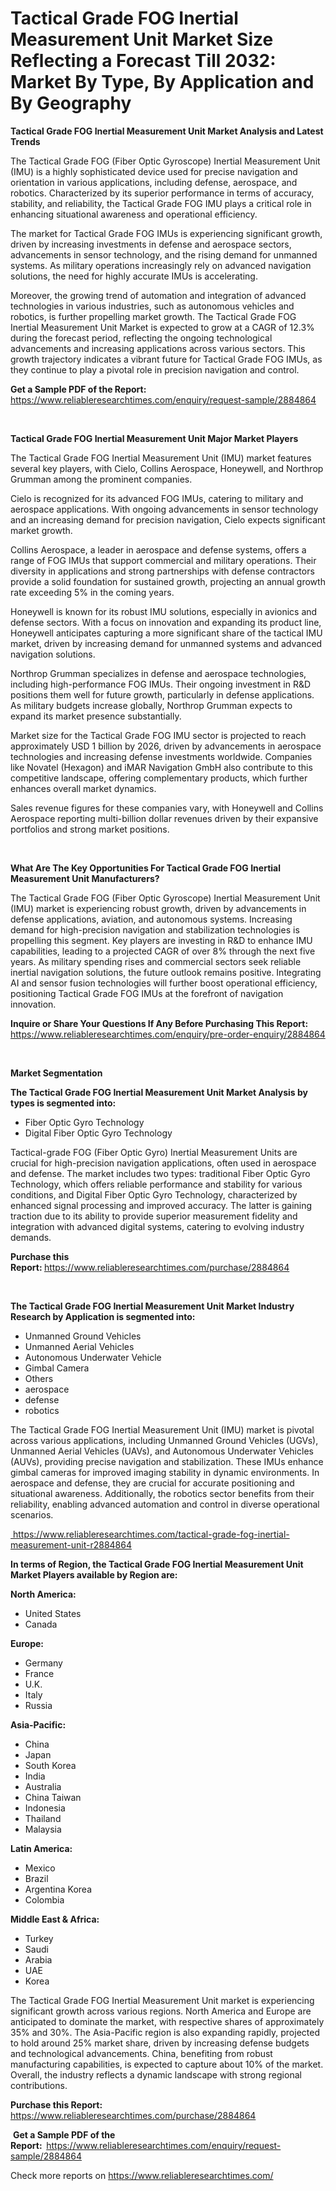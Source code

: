 <p><h1>Tactical Grade FOG Inertial Measurement Unit Market Size Reflecting a Forecast Till 2032: Market By Type, By Application and By Geography</h1></p><p><strong>Tactical Grade FOG Inertial Measurement Unit Market Analysis and Latest Trends</strong></p>
<p><p>The Tactical Grade FOG (Fiber Optic Gyroscope) Inertial Measurement Unit (IMU) is a highly sophisticated device used for precise navigation and orientation in various applications, including defense, aerospace, and robotics. Characterized by its superior performance in terms of accuracy, stability, and reliability, the Tactical Grade FOG IMU plays a critical role in enhancing situational awareness and operational efficiency. </p><p>The market for Tactical Grade FOG IMUs is experiencing significant growth, driven by increasing investments in defense and aerospace sectors, advancements in sensor technology, and the rising demand for unmanned systems. As military operations increasingly rely on advanced navigation solutions, the need for highly accurate IMUs is accelerating. </p><p>Moreover, the growing trend of automation and integration of advanced technologies in various industries, such as autonomous vehicles and robotics, is further propelling market growth. The Tactical Grade FOG Inertial Measurement Unit Market is expected to grow at a CAGR of 12.3% during the forecast period, reflecting the ongoing technological advancements and increasing applications across various sectors. This growth trajectory indicates a vibrant future for Tactical Grade FOG IMUs, as they continue to play a pivotal role in precision navigation and control.</p></p>
<p><strong>Get a Sample PDF of the Report:&nbsp;</strong> <a href="https://www.reliableresearchtimes.com/enquiry/request-sample/2884864?utm_campaign=2609&utm_medium=2&utm_source=Github&utm_content=ia&utm_term=13032025&utm_id=tactical-grade-fog-inertial-measurement-unit">https://www.reliableresearchtimes.com/enquiry/request-sample/2884864</a></p>
<p>&nbsp;</p>
<p><strong>Tactical Grade FOG Inertial Measurement Unit Major Market Players</strong></p>
<p><p>The Tactical Grade FOG Inertial Measurement Unit (IMU) market features several key players, with Cielo, Collins Aerospace, Honeywell, and Northrop Grumman among the prominent companies. </p><p>Cielo is recognized for its advanced FOG IMUs, catering to military and aerospace applications. With ongoing advancements in sensor technology and an increasing demand for precision navigation, Cielo expects significant market growth. </p><p>Collins Aerospace, a leader in aerospace and defense systems, offers a range of FOG IMUs that support commercial and military operations. Their diversity in applications and strong partnerships with defense contractors provide a solid foundation for sustained growth, projecting an annual growth rate exceeding 5% in the coming years.</p><p>Honeywell is known for its robust IMU solutions, especially in avionics and defense sectors. With a focus on innovation and expanding its product line, Honeywell anticipates capturing a more significant share of the tactical IMU market, driven by increasing demand for unmanned systems and advanced navigation solutions.</p><p>Northrop Grumman specializes in defense and aerospace technologies, including high-performance FOG IMUs. Their ongoing investment in R&D positions them well for future growth, particularly in defense applications. As military budgets increase globally, Northrop Grumman expects to expand its market presence substantially.</p><p>Market size for the Tactical Grade FOG IMU sector is projected to reach approximately USD 1 billion by 2026, driven by advancements in aerospace technologies and increasing defense investments worldwide. Companies like Novatel (Hexagon) and iMAR Navigation GmbH also contribute to this competitive landscape, offering complementary products, which further enhances overall market dynamics. </p><p>Sales revenue figures for these companies vary, with Honeywell and Collins Aerospace reporting multi-billion dollar revenues driven by their expansive portfolios and strong market positions.</p></p>
<p>&nbsp;</p>
<p><strong>What Are The Key Opportunities For Tactical Grade FOG Inertial Measurement Unit Manufacturers?</strong></p>
<p><p>The Tactical Grade FOG (Fiber Optic Gyroscope) Inertial Measurement Unit (IMU) market is experiencing robust growth, driven by advancements in defense applications, aviation, and autonomous systems. Increasing demand for high-precision navigation and stabilization technologies is propelling this segment. Key players are investing in R&D to enhance IMU capabilities, leading to a projected CAGR of over 8% through the next five years. As military spending rises and commercial sectors seek reliable inertial navigation solutions, the future outlook remains positive. Integrating AI and sensor fusion technologies will further boost operational efficiency, positioning Tactical Grade FOG IMUs at the forefront of navigation innovation.</p></p>
<p><strong>Inquire or Share Your Questions If Any Before Purchasing This Report:</strong> <a href="https://www.reliableresearchtimes.com/enquiry/pre-order-enquiry/2884864?utm_campaign=2609&utm_medium=2&utm_source=Github&utm_content=ia&utm_term=13032025&utm_id=tactical-grade-fog-inertial-measurement-unit">https://www.reliableresearchtimes.com/enquiry/pre-order-enquiry/2884864</a></p>
<p>&nbsp;</p>
<p><strong>Market Segmentation</strong></p>
<p><strong>The Tactical Grade FOG Inertial Measurement Unit Market Analysis by types is segmented into:</strong></p>
<p><ul><li>Fiber Optic Gyro Technology</li><li>Digital Fiber Optic Gyro Technology</li></ul></p>
<p><p>Tactical-grade FOG (Fiber Optic Gyro) Inertial Measurement Units are crucial for high-precision navigation applications, often used in aerospace and defense. The market includes two types: traditional Fiber Optic Gyro Technology, which offers reliable performance and stability for various conditions, and Digital Fiber Optic Gyro Technology, characterized by enhanced signal processing and improved accuracy. The latter is gaining traction due to its ability to provide superior measurement fidelity and integration with advanced digital systems, catering to evolving industry demands.</p></p>
<p><strong>Purchase this Report:&nbsp;</strong><a href="https://www.reliableresearchtimes.com/purchase/2884864?utm_campaign=2609&utm_medium=2&utm_source=Github&utm_content=ia&utm_term=13032025&utm_id=tactical-grade-fog-inertial-measurement-unit">https://www.reliableresearchtimes.com/purchase/2884864</a></p>
<p>&nbsp;</p>
<p><strong>The Tactical Grade FOG Inertial Measurement Unit Market Industry Research by Application is segmented into:</strong></p>
<p><ul><li>Unmanned Ground Vehicles</li><li>Unmanned Aerial Vehicles</li><li>Autonomous Underwater Vehicle</li><li>Gimbal Camera</li><li>Others</li><li>aerospace</li><li>defense</li><li>robotics</li></ul></p>
<p><p>The Tactical Grade FOG Inertial Measurement Unit (IMU) market is pivotal across various applications, including Unmanned Ground Vehicles (UGVs), Unmanned Aerial Vehicles (UAVs), and Autonomous Underwater Vehicles (AUVs), providing precise navigation and stabilization. These IMUs enhance gimbal cameras for improved imaging stability in dynamic environments. In aerospace and defense, they are crucial for accurate positioning and situational awareness. Additionally, the robotics sector benefits from their reliability, enabling advanced automation and control in diverse operational scenarios.</p></p>
<p><a href="https://www.reliableresearchtimes.com/tactical-grade-fog-inertial-measurement-unit-r2884864?utm_campaign=2609&utm_medium=2&utm_source=Github&utm_content=ia&utm_term=13032025&utm_id=tactical-grade-fog-inertial-measurement-unit">&nbsp;https://www.reliableresearchtimes.com/tactical-grade-fog-inertial-measurement-unit-r2884864</a></p>
<p><strong>In terms of Region, the Tactical Grade FOG Inertial Measurement Unit Market Players available by Region are:</strong></p>
<p>
    <p> <strong> North America: </strong>
        <ul>
            <li>United States</li>
            <li>Canada</li>
        </ul>
        </p> 
    <p> <strong> Europe: </strong>
        <ul>
            <li>Germany</li>
            <li>France</li>
            <li>U.K.</li>
            <li>Italy</li>
            <li>Russia</li>
        </ul>
        </p> 
    <p> <strong> Asia-Pacific: </strong>
        <ul>
            <li>China</li>
            <li>Japan</li>
            <li>South Korea</li>
            <li>India</li>
            <li>Australia</li>
            <li>China Taiwan</li>
            <li>Indonesia</li>
            <li>Thailand</li>
            <li>Malaysia</li>
        </ul>
        </p> 
    <p> <strong> Latin America: </strong>
        <ul>
            <li>Mexico</li>
            <li>Brazil</li>
            <li>Argentina Korea</li>
            <li>Colombia</li>
        </ul>
        </p> 
    <p> <strong> Middle East & Africa: </strong>
        <ul>
            <li>Turkey</li>
            <li>Saudi</li>
            <li>Arabia</li>
            <li>UAE</li>
            <li>Korea</li>
        </ul>
    </p>
    </p>
<p><p>The Tactical Grade FOG Inertial Measurement Unit market is experiencing significant growth across various regions. North America and Europe are anticipated to dominate the market, with respective shares of approximately 35% and 30%. The Asia-Pacific region is also expanding rapidly, projected to hold around 25% market share, driven by increasing defense budgets and technological advancements. China, benefiting from robust manufacturing capabilities, is expected to capture about 10% of the market. Overall, the industry reflects a dynamic landscape with strong regional contributions.</p></p>
<p><strong>Purchase this Report: </strong><a href="https://www.reliableresearchtimes.com/purchase/2884864?utm_campaign=2609&utm_medium=2&utm_source=Github&utm_content=ia&utm_term=13032025&utm_id=tactical-grade-fog-inertial-measurement-unit">https://www.reliableresearchtimes.com/purchase/2884864</a></p>
<p>&nbsp;<strong>Get a Sample PDF of the Report:&nbsp;&nbsp;</strong><a href="https://www.reliableresearchtimes.com/enquiry/request-sample/2884864?utm_campaign=2609&utm_medium=2&utm_source=Github&utm_content=ia&utm_term=13032025&utm_id=tactical-grade-fog-inertial-measurement-unit">https://www.reliableresearchtimes.com/enquiry/request-sample/2884864</a></p>
<p><strong></strong></p>
<p>Check more reports on <a href="https://www.reliableresearchtimes.com/?utm_campaign=2609&utm_medium=2&utm_source=Github&utm_content=ia&utm_term=13032025&utm_id=tactical-grade-fog-inertial-measurement-unit">https://www.reliableresearchtimes.com/</a></p>